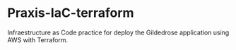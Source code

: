 # Praxis-IaC-terraform
Infraestructure as Code practice for deploy the Gildedrose application using AWS with Terraform.
